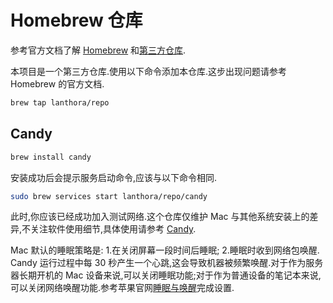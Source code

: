 # Homebrew 仓库

参考官方文档了解 [Homebrew](https://brew.sh/) 和[第三方仓库](https://docs.brew.sh/Taps).

本项目是一个第三方仓库.使用以下命令添加本仓库.这步出现问题请参考 Homebrew 的官方文档.

```bash
brew tap lanthora/repo
```

## Candy

```bash
brew install candy
```

安装成功后会提示服务启动命令,应该与以下命令相同.

```bash
sudo brew services start lanthora/repo/candy
```

此时,你应该已经成功加入测试网络.这个仓库仅维护 Mac 与其他系统安装上的差异,不关注软件使用细节,具体使用请参考 [Candy](https://github.com/lanthora/candy).

Mac 默认的睡眠策略是: 1.在关闭屏幕一段时间后睡眠; 2.睡眠时收到网络包唤醒. Candy 运行过程中每 30 秒产生一个心跳,这会导致机器被频繁唤醒.对于作为服务器长期开机的 Mac 设备来说,可以关闭睡眠功能;对于作为普通设备的笔记本来说,可以关闭网络唤醒功能.参考苹果官网[睡眠与唤醒](https://support.apple.com/zh-cn/guide/mac-help/mchle41a6ccd/mac)完成设置.

